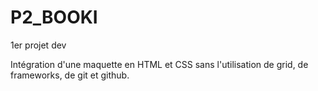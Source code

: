 # P2_BOOKI
1er projet dev

Intégration d'une maquette en HTML et CSS sans l'utilisation de grid, de frameworks, de git et github.
